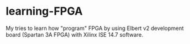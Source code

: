 # learning-FPGA
My tries to learn how "program" FPGA by using Elbert v2 development board (Spartan 3A FPGA) with Xilinx ISE 14.7 software.
